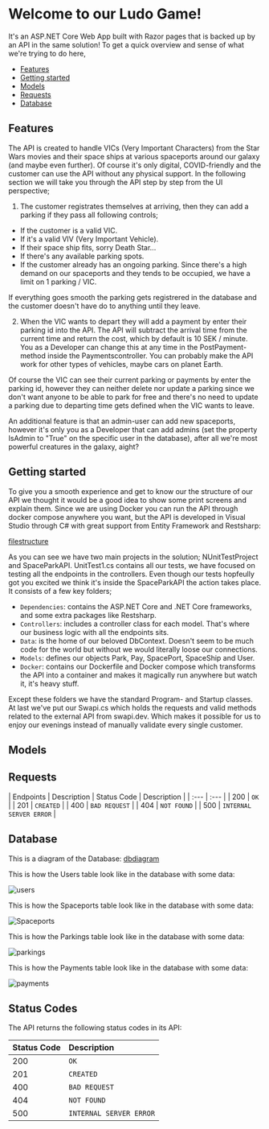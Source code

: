 # Welcome to our Ludo Game!
It's an ASP.NET Core Web App built with Razor pages that is backed up by an API in the same solution! To get a quick overview and sense of what we're trying to do here, 

- [Features](#Features)
- [Getting started](#Getting-started)
- [Models](#Models)
- [Requests](#Requests)
- [Database](#Database)

## Features
The API is created to handle VICs (Very Important Characters) from the Star Wars movies and their space ships at various spaceports around our galaxy (and maybe even further). Of course it's only digital, COVID-friendly and the customer can use the API without any physical support. In the following section we will take you through the API step by step from the UI perspective;

1. The customer registrates themselves at arriving, then they can add a parking if they pass all following controls;

- If the customer is a valid VIC.
- If it's a valid VIV (Very Important Vehicle).
- If their space ship fits, sorry Death Star...
- If there's any available parking spots.
- If the customer already has an ongoing parking. Since there's a high demand on our spaceports and they tends to be occupied, we have a limit on 1 parking / VIC.
 
If everything goes smooth the parking gets registrered in the database and the customer doesn't have do to anything until they leave.

2. When the VIC wants to depart they will add a payment by enter their parking id into the API. The API will subtract the arrival time from the current time and return the cost, which by default is 10 SEK / minute. You as a Developer can change this at any time in the PostPayment-method inside the Paymentscontroller. You can probably make the API work for other types of vehicles, maybe cars on planet Earth. 

Of course the VIC can see their current parking or payments by enter the parking id, however they can neither delete nor update a parking since we don't want anyone to be able to park for free and there's no need to update a parking due to departing time gets defined when the VIC wants to leave. 

An additional feature is that an admin-user can add new spaceports, however it's only you as a Developer that can add admins (set the property IsAdmin to "True" on the specific user in the database), after all we're most powerful creatures in the galaxy, aight? 

## Getting started 
To give you a smooth experience and get to know our the structure of our API we thought it would be a good idea to show some print screens and explain them. Since we are using Docker you can run the API through docker compose anywhere you want, but the API is developed in Visual Studio through C# with great support from Entity Framework and Restsharp:

[filestructure](https://user-images.githubusercontent.com/43240053/117458224-585f1880-af4a-11eb-9817-db0b80f04726.png)

As you can see we have two main projects in the solution; NUnitTestProject and SpaceParkAPI. UnitTest1.cs contains all our tests, we have focused on testing all the endpoints in the controllers. 
Even though our tests hopfeully got you excited we think it's inside the SpaceParkAPI the action takes place.
It consists of a few key folders;

- `Dependencies`: contains the ASP.NET Core and .NET Core frameworks, and some extra packages like Restsharp.
- `Controllers`: includes a controller class for each model. That's where our business logic with all the 
   endpoints sits. 
- `Data`: is the home of our beloved DbContext. Doesn't seem to be much code for the world but without we    would literally loose our connections.
- `Models`: defines our objects Park, Pay, SpacePort, SpaceShip and User.
- `Docker`: contains our Dockerfile and Docker compose which transforms the API into a container and makes it magically run anywhere but watch it, it's heavy stuff.

Except these folders we have the standard Program- and Startup classes. At last we've put our Swapi.cs which holds the requests and valid methods related to the external API from swapi.dev. Which makes it possible for us to enjoy our evenings instead of manually validate every single customer.  

## Models

## Requests

| Endpoints | Description | Status Code | Description |
| :--- | :--- |
| 200 | `OK` |
| 201 | `CREATED` |
| 400 | `BAD REQUEST` |
| 404 | `NOT FOUND` |
| 500 | `INTERNAL SERVER ERROR` |


## Database
This is a diagram of the Database:
[dbdiagram](https://user-images.githubusercontent.com/43240053/117457965-103ff600-af4a-11eb-94c4-2aeacb44dfc5.png)

This is how the Users table look like in the database with some data:

![users](https://user-images.githubusercontent.com/43240053/117458434-978d6980-af4a-11eb-829b-56178d98a481.png)

This is how the Spaceports table look like in the database with some data:

![Spaceports](https://user-images.githubusercontent.com/43240053/117457440-8132de00-af49-11eb-9ff8-5d2c8b657559.png)

This is how the Parkings table look like in the database with some data: 

![parkings](https://user-images.githubusercontent.com/43240053/117457469-87c15580-af49-11eb-8cff-9affc23d604d.png)

This is how the Payments table look like in the database with some data: 

![payments](https://user-images.githubusercontent.com/43240053/117457495-8f80fa00-af49-11eb-8587-d7eecb397c4c.png)

## Status Codes

The API returns the following status codes in its API:

| Status Code | Description |
| :--- | :--- |
| 200 | `OK` |
| 201 | `CREATED` |
| 400 | `BAD REQUEST` |
| 404 | `NOT FOUND` |
| 500 | `INTERNAL SERVER ERROR` |

